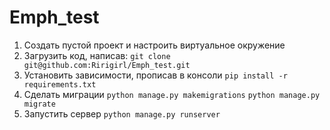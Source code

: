 # Emph_test

1. Создать пустой проект и настроить виртуальное окружение
2. Загрузить код, написав:
 `git clone git@github.com:Ririgirl/Emph_test.git`
3. Установить зависимости, прописав в консоли 
`pip install -r requirements.txt` 
4. Сделать миграции
`python manage.py makemigrations`
`python manage.py migrate`
5. Запустить сервер
`python manage.py runserver`
